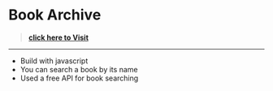 # Book Archive
> **[click here to Visit](https://tohirraihan.github.io/book-archive/index.html)**
---

- Build with javascript
- You can search a book by its name
- Used a free API for book searching
